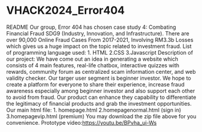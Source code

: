 # VHACK2024_Error404
README Our group, Error 404 has chosen case study 4: Combating Financial Fraud SDG9 (Industry, Innovation, and Infrastructure). There are over 90,000 Online Fraud Cases From 2017-2021, Involving RM3.3b Losses which gives us a huge impact on the topic related to investment fraud. List of programming language used: 1. HTML 2.CSS 3.Javascript Description of our project: We have come out an idea in generating a website which consists of 4 main features, real-life chatbox, interactive quizzes with rewards, community forum as centralized scam information center, and web validity checker. Our targer user segment is beginner investor. We hope to create a platform for everyone to share their experience, increase fraud awareness especially among beginner investor and also support each other to avoid from fraud. Our product can enhance they capability to differentiate the legitimacy of financial products and grab the investment opportunities. Our main html file: 1. homepage.html 2.homepagenormal.html (sign in) 3.homepagevip.html (premium) You may download the zip file above for you convenience. Prototype video:https://youtu.be/BPvha_ui-Ws
